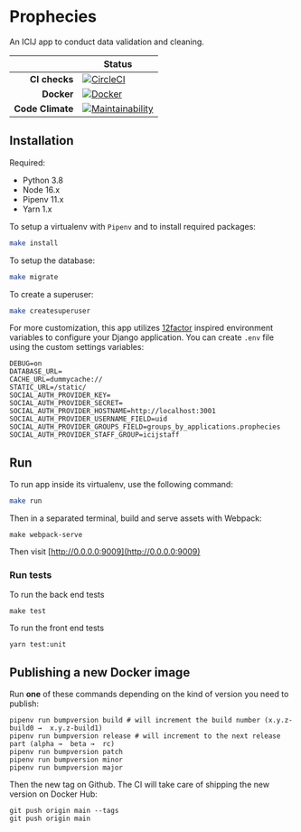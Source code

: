 # Prophecies

An ICIJ app to conduct data validation and cleaning.

| | Status |
| ---: | --- |
| **CI checks** | [![CircleCI](https://circleci.com/gh/ICIJ/prophecies/tree/main.svg?style=shield)](https://circleci.com/gh/ICIJ/prophecies/tree/main) |
| **Docker** | [![Docker](https://img.shields.io/docker/v/icij/prophecies?color=%2350ca22)](https://hub.docker.com/repository/docker/icij/prophecies) |
| **Code Climate** | [![Maintainability](https://img.shields.io/codeclimate/maintainability/ICIJ/prophecies)](https://codeclimate.com/github/ICIJ/prophecies/maintainability) |

## Installation

Required:

* Python 3.8
* Node 16.x
* Pipenv 11.x
* Yarn 1.x

To setup a virtualenv with `Pipenv` and to install required packages:

```bash
make install
```

To setup the database:

```bash
make migrate
```

To create a superuser:

```bash
make createsuperuser
```

For more customization, this app utilizes [12factor](https://www.12factor.net/)
inspired environment variables to configure your Django application. You can
create `.env` file using the custom settings variables:

```
DEBUG=on
DATABASE_URL=
CACHE_URL=dummycache://
STATIC_URL=/static/
SOCIAL_AUTH_PROVIDER_KEY=
SOCIAL_AUTH_PROVIDER_SECRET=
SOCIAL_AUTH_PROVIDER_HOSTNAME=http://localhost:3001
SOCIAL_AUTH_PROVIDER_USERNAME_FIELD=uid
SOCIAL_AUTH_PROVIDER_GROUPS_FIELD=groups_by_applications.prophecies
SOCIAL_AUTH_PROVIDER_STAFF_GROUP=icijstaff
```

## Run

To run app inside its virtualenv, use the following command:

```bash
make run
```

Then in a separated terminal, build and serve assets with Webpack:

```
make webpack-serve
```

Then visit [http://0.0.0.0:9009](http://0.0.0.0:9009)

### Run tests

To run the back end tests
```
make test
```
To run the front end tests
```
yarn test:unit
```
## Publishing a new Docker image

Run **one** of these commands depending on the kind of version you need to publish:

```
pipenv run bumpversion build # will increment the build number (x.y.z-build0 →  x.y.z-build1)
pipenv run bumpversion release # will increment to the next release part (alpha →  beta →  rc)
pipenv run bumpversion patch
pipenv run bumpversion minor
pipenv run bumpversion major
```

Then the new tag on Github. The CI will take care of shipping the new version on Docker Hub:

```
git push origin main --tags
git push origin main
```
